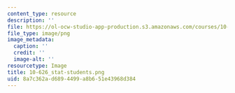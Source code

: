 ```yaml
---
content_type: resource
description: ''
file: https://ol-ocw-studio-app-production.s3.amazonaws.com/courses/10-626-electrochemical-energy-systems-spring-2014/8a7c362ad6894499a8b651e43968d384_10-626_stat-students.png
file_type: image/png
image_metadata:
  caption: ''
  credit: ''
  image-alt: ''
resourcetype: Image
title: 10-626_stat-students.png
uid: 8a7c362a-d689-4499-a8b6-51e43968d384
---
```

